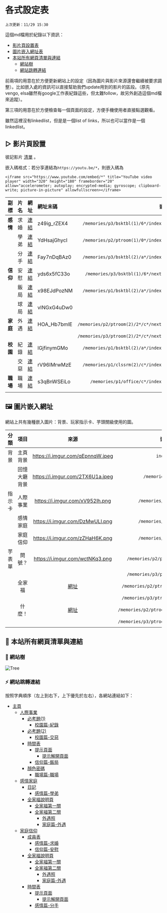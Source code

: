 # 各式設定表

`上次更新：11/29 15:30`

這個md檔用於紀錄以下資訊：

- [影片頁設置表](#section_1)
- [圖片嵌入網址表](#section_2)
- [本站所有網頁清單與連結](#section_3)
  - [網站樹](#subsection_3_1)
  - [網站跳轉連結](#subsection_3_2)

前兩項的用意在於方便更新網站上的設定（因為圖片與影片來源還會繼續被要求調整）。比如嵌入處的資訊可以直接幫助我們update用到的影片的區段。（原先vengo, elsa雖然有google工作表紀錄這些，但太難follow，故另外創造這個md檔來追蹤）。

第三項的用意在於方便檢查每一個頁面的設定，方便手機使用者直接點選觀看。

雖然這裡沒有linkedlist，但是是一個list of links，所以也可以當作是一個linkedlist。

## ▷ 影片頁設置 <a name = "section_1"></a>

彼記影片 [清單](https://www.youtube.com/playlist?list=PLtJJ-a19Pqh66LV1SdrheRE8MIarqUGis) 。

嵌入碼格式：若分享連結為`https://youtu.be/*`，則嵌入碼為

```
<iframe src="https://www.youtube.com/embed/*" title="YouTube video player" width="320" height="180" frameborder="20" allow="accelerometer; autoplay; encrypted-media; gyroscope; clipboard-write; picture-in-picture" allowfullscreen></iframe>
```

|副標| 片名 | 網址 | 網址末碼 | 嵌入處 |
| --: | --: | :-- | :-- | --: |
|**感情**| 求婚| [連結](https://youtu.be/z49ig_rZEX4) | z49ig_rZEX4 | `/memories/p3/bsktbl(1)/6*/index.html`|
|| 學弟| [連結](https://youtu.be/YdHsajGhycI) | YdHsajGhycI | `/memories/p2/ptroom(1)/0*/index.html`|
||分手| [連結](https://youtu.be/Fay7nDqBAz0) | Fay7nDqBAz0 | `/memories/p3/bsktbl(2)/a*/index.html`|
|**信仰**|安慰| [連結](https://youtu.be/yds6x5fC33o) | yds6x5fC33o | `/memories/p3/bsktbl(1)/6*/next.html`|
||飯局| [連結](https://youtu.be/x98EJdPozNM) | x98EJdPozNM | `/memories/p1/bsktbl(2)/a*/index.html`|
||球局| [連結](https://youtu.be/vINGxG4uDw0) | vINGxG4uDw0 | -|
|**家庭**|外遇| [連結](https://youtu.be/HOA_Hb7bmlE) | HOA_Hb7bmlE | `/memories/p2/ptroom(2)/2*/c*/next.html`|
||||| `/memories/p3/ptroom(2)/2*/c*/next.html`|
|**校園**|紀錄| [連結](https://youtu.be/lGjfinymGMo) | lGjfinymGMo | `/memories/p1/bsktbl(2)/a*/index.html`|
||交惡| [連結](https://youtu.be/rV96IMrwMzE) | rV96IMrwMzE | `/memories/p1/clssrm(2)/c*/index.html`|
|**職場**|職場| [連結](https://youtu.be/s3qBnWSEiLo) | s3qBnWSEiLo | `/memories/p1/office/c*/index.html`|
||

## 🖼️ 圖片嵌入網址 <a name = "section_2"></a>

網站上共有幾種嵌入圖片：背景、玩家指示卡、芋頭關級使用的圖。

|分類|項目| 來源 | 嵌入處 |
|:--:| :--: | :--: | :--: |
|背景|主頁背景|https://i.imgur.com/qEpnnqW.jpeg|`index.css`|
||回憶大廳背景|https://i.imgur.com/2TX6U1a.jpeg|`/memories/index.css`
|指示卡|人際事業|https://i.imgur.com/xV952lh.png|`/memories/p1/index.html`|
||感情家庭|https://i.imgur.com/DzMwULl.png|`/memories/p2/index.html`|
||家庭信仰|https://i.imgur.com/zZHaH6K.png|`/memories/p3/index.html`|
|芋表單|問號？|https://i.imgur.com/wctNKq3.png|`/memories/p2/ptroom(2)/next.html`
||||`/memories/p3/ptroom(2)/next.html`
||全家福|[網址](https://lh5.googleusercontent.com/x4VveEUyIoDXwNqkVo339XFf9X8sBhA4YXrQKaJGJUUvs3GcZP72jCgl6inZM_GxY2sxDkdgUW0rdVN5f-3KprmBjdUk93EJ79FSBRyV8OJIHyL0nn5CnTVPPlU8FAmcNw=w483)|`/memories/p2/ptroom(2)/2*/index.html`|
||||`/memories/p3/ptroom(2)/2*/index.html`|
||什麼！|[網址](https://lh3.googleusercontent.com/qtNgU4dUAXAm3qQyunT9mWp9pA78uw2g7Fsfg6DCNdQipyAh6mrwGs3wNoX_SzmCarcraYkFutrTtO8CeQQUHwo9DaaKw3lfhmpYjDi7_X9sXuP_p5TrS7nTGbanAh7rVQ=w479)|`/memories/p2/ptroom(2)/2*/c*/index.html`|
||||`/memories/p3/ptroom(2)/2*/c*/index.html`|
||

## 🔗 本站所有網頁清單與連結 <a name = "section_3"></a>

### 🌲 網站樹 <a name="subsection_3_1"></a>
<!-- ``` 
主頁
  ┣━> 人際事業  <━━━━━━━━━━━━━━━━━━━━━━━━━━━━━━━━━━━━┓
  ┃     ┣━> 必考題(1)解密畫面（密碼：5:12）             :
  ┃     ┃     ┗━> 影片收視畫面（片名：校園篇-紀錄）━━━━━━┫
  ┃     ┣━> 必考題(2)解密畫面（密碼：BEIGAN）           :
  ┃     ┃     ┗━> 影片收視畫面（片名：校園篇-交惡）━━━━━━┫
  ┃     ┣━> 奇怪的排練時間表（密碼：47863）<━━━━┓       :
  ┃     ┃     ┣━> 提示頁面（密碼：63692）      :       :
  ┃     ┃     ┃     ┗━> 提示解鎖畫面━━━━━━━━━━┛       :
  ┃     ┃     ┗━> 影片收視畫面（片名：信仰篇-飯局）━━━━━━┫
  ┃     ┗━> 顏色密碼(1)解密畫面（密碼：54878）          :
  ┃           ┗━> 影片收視畫面（片名：職場篇-職場）━━━━━━┛
  ┣━> 感情家庭  <━━━━━━━━━━━━━━━━━━━━━━━━━━━━━━━━━━━━━━━━━━┓
  ┃     ┣━> 日記解密畫面（密碼：2011/12/25）                 :
  ┃     ┃     ┗━> 影片收視畫面（片名：感情篇-學弟）━━━━━━━━━━━━┫
  ┃     ┗━> 全家福的祕密                                    :
  ┃           ┗━> 開關頁面 ━━> 第一個解密畫面（密碼：1314）    :
  ┃           ┏━━━━━━━━━━━━━━━━━━━━━━━━━━━━━━━━━━━━┛      :
  ┃           ┗━> 第二個解密畫面（密碼：COFFEE）              :
  ┃                 ┗━> 圖片查看畫面（片名：職場篇-職場）      :
  ┃                      ┗━> 影片收視畫面（片名：家庭篇-外遇）━┛
  ┗━> 家庭信仰  <━━━━━━━━━━━━━━━━━━━━━━━━━━━━━━━━━━━━━━━━━━┓
        ┣━> 新生成員表（密碼：122412）                       :
        ┃     ┗━> 影片收視畫面（片名：感情篇-求婚）            :
        ┃           ┗━> 影片收視畫面（片名：信仰篇-安慰）━━━━━━┫
        ┣━> 全家福的祕密                                    :
        ┃     ┗━> 開關頁面 ━━> 第一個解密畫面（密碼：1314）    :
        ┃     ┏━━━━━━━━━━━━━━━━━━━━━━━━━━━━━━━━━━━━┛      :
        ┃     ┗━> 第二個解密畫面（密碼：COFFEE）              :
        ┃           ┗━> 圖片查看畫面（片名：職場篇-職場）      :
        ┃                ┗━> 影片收視畫面（片名：家庭篇-外遇）━┫
        ┗━> 奇怪的排練時間表（密碼：47863）<━━━━┓             :
              ┣━> 提示頁面（密碼：63692）      :             :
              ┃     ┗━> 提示解鎖畫面━━━━━━━━━━┛             :
              ┗━> 影片收視畫面（片名：感情篇-分手）━━━━━━━━━━━━┛
``` -->
![Tree](https://i.imgur.com/Ee216Wj.png)

### ⚡ 網站跳轉連結 <a name="subsection_3_2"></a>

按照字典順序（左上到右下，上下優先於左右），各網站連結如下：
- [主頁](https://zebraalgebra.github.io/fimbo_2022/)
    - [人際事業](https://zebraalgebra.github.io/fimbo_2022/memories/p1/index.html)
        - [必考題(1)](https://zebraalgebra.github.io/fimbo_2022/memories/p1/clssrm(1)/index.html)
            - [校園篇-紀錄](https://zebraalgebra.github.io/fimbo_2022/memories/p1/clssrm(1)/9d6057e3b3d8b9f197ecf1fdf0ff41fd85ceb496/index.html)
        - [必考題(2)](https://zebraalgebra.github.io/fimbo_2022/memories/p1/clssrm(2)/index.html)
            - [校園篇-交惡](https://zebraalgebra.github.io/fimbo_2022/memories/p1/clssrm(2)/cef4069ca8fd285669610edea05566efef89215e/index.html)
        - [時間表](https://zebraalgebra.github.io/fimbo_2022/memories/p1/bsktbl(2)/index.html)
            - [提示頁面](https://zebraalgebra.github.io/fimbo_2022/memories/p1/bsktbl(2)/hint/hint.html)
                - [提示解開頁面](https://zebraalgebra.github.io/fimbo_2022/memories/p1/bsktbl(2)/hint/983ccb1526c87e46637f0c2fe97cf8b85e466efc/index.html)
            - [信仰篇-飯局](https://zebraalgebra.github.io/fimbo_2022/memories/p1/bsktbl(2)/a6571f80da341254483814b2b0760da29178c6ed/index.html)
        - [顏色密碼](https://zebraalgebra.github.io/fimbo_2022/memories/p1/office/index.html)
            - [職場篇-職場](https://zebraalgebra.github.io/fimbo_2022/memories/p1/office/c64bf60df59d650530c87777a0cb5e482b0532f3/index.html)
    - [感情家庭](https://zebraalgebra.github.io/fimbo_2022/memories/p2/index.html)
        - [日記](https://zebraalgebra.github.io/fimbo_2022/memories/p2/ptroom(1)/index.html)
            - [感情篇-學弟](https://zebraalgebra.github.io/fimbo_2022/memories/p2/ptroom(1)/07d6223847d5e783973694f972f7babac582360b/index.html)
        - [全家福說明頁](https://zebraalgebra.github.io/fimbo_2022/memories/p2/ptroom(2)/index.html)
            - [全家福第一關](https://zebraalgebra.github.io/fimbo_2022/memories/p2/ptroom(2)/next.html)
            - [全家福第二關](https://zebraalgebra.github.io/fimbo_2022/memories/p2/ptroom(2)/209cbd7df48248f976f6dd4817b07c208e0730a2/index.html)
                - [外遇照](https://zebraalgebra.github.io/fimbo_2022/memories/p2/ptroom(2)/209cbd7df48248f976f6dd4817b07c208e0730a2/c3faad37014c05a43fb56c67c6c7c950ecf8290a/index.html)
                - [家庭篇-外遇](https://zebraalgebra.github.io/fimbo_2022/memories/p2/ptroom(2)/209cbd7df48248f976f6dd4817b07c208e0730a2/c3faad37014c05a43fb56c67c6c7c950ecf8290a/next.html)
    - [家庭信仰](https://zebraalgebra.github.io/fimbo_2022/memories/p3/index.html)
        - [成員表](https://zebraalgebra.github.io/fimbo_2022/memories/p3/bsktbl(1)/index.html)
            - [感情篇-求婚](https://zebraalgebra.github.io/fimbo_2022/memories/p3/bsktbl(1)/65a56f386eea39ac8dfa14a2bd13ad52e94933da/index.html)
            - [信仰篇-安慰](https://zebraalgebra.github.io/fimbo_2022/memories/p3/bsktbl(1)/65a56f386eea39ac8dfa14a2bd13ad52e94933da/next.html)
        - [全家福說明頁](https://zebraalgebra.github.io/fimbo_2022/memories/p3/ptroom(2)/index.html)
            - [全家福第一關](https://zebraalgebra.github.io/fimbo_2022/memories/p3/ptroom(2)/next.html)
            - [全家福第二關](https://zebraalgebra.github.io/fimbo_2022/memories/p3/ptroom(2)/209cbd7df48248f976f6dd4817b07c208e0730a2/index.html)
                - [外遇照](https://zebraalgebra.github.io/fimbo_2022/memories/p3/ptroom(2)/209cbd7df48248f976f6dd4817b07c208e0730a2/c3faad37014c05a43fb56c67c6c7c950ecf8290a/index.html)
                - [家庭篇-外遇](https://zebraalgebra.github.io/fimbo_2022/memories/p3/ptroom(2)/209cbd7df48248f976f6dd4817b07c208e0730a2/c3faad37014c05a43fb56c67c6c7c950ecf8290a/next.html)
        - [時間表](https://zebraalgebra.github.io/fimbo_2022/memories/p3/bsktbl(2)/index.html)
            - [提示頁面](https://zebraalgebra.github.io/fimbo_2022/memories/p3/bsktbl(2)/hint/hint.html)
                - [提示解開頁面](https://zebraalgebra.github.io/fimbo_2022/memories/p3/bsktbl(2)/hint/983ccb1526c87e46637f0c2fe97cf8b85e466efc/index.html)
            - [感情篇-分手](https://zebraalgebra.github.io/fimbo_2022/memories/p3/bsktbl(2)/a6571f80da341254483814b2b0760da29178c6ed/index.html)
